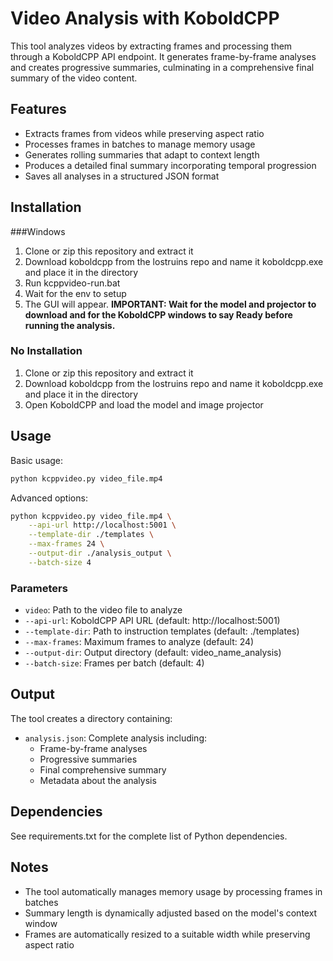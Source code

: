 # Video Analysis with KoboldCPP

This tool analyzes videos by extracting frames and processing them through a KoboldCPP API endpoint. It generates frame-by-frame analyses and creates progressive summaries, culminating in a comprehensive final summary of the video content.

## Features

- Extracts frames from videos while preserving aspect ratio
- Processes frames in batches to manage memory usage
- Generates rolling summaries that adapt to context length
- Produces a detailed final summary incorporating temporal progression
- Saves all analyses in a structured JSON format

## Installation

###Windows

1. Clone or zip this repository and extract it
2. Download koboldcpp from the lostruins repo and name it koboldcpp.exe and place it in the directory
3. Run kcppvideo-run.bat
4. Wait for the env to setup
5. The GUI will appear. **IMPORTANT: Wait for the model and projector to download and for the KoboldCPP windows to say Ready before running the analysis.**

### No Installation

1. Clone or zip this repository and extract it
2. Download koboldcpp from the lostruins repo and name it koboldcpp.exe and place it in the directory
3. Open KoboldCPP and load the model and image projector

## Usage

Basic usage:
```bash
python kcppvideo.py video_file.mp4
```

Advanced options:
```bash
python kcppvideo.py video_file.mp4 \
    --api-url http://localhost:5001 \
    --template-dir ./templates \
    --max-frames 24 \
    --output-dir ./analysis_output \
    --batch-size 4
```

### Parameters

- `video`: Path to the video file to analyze
- `--api-url`: KoboldCPP API URL (default: http://localhost:5001)
- `--template-dir`: Path to instruction templates (default: ./templates)
- `--max-frames`: Maximum frames to analyze (default: 24)
- `--output-dir`: Output directory (default: video_name_analysis)
- `--batch-size`: Frames per batch (default: 4)

## Output

The tool creates a directory containing:
- `analysis.json`: Complete analysis including:
  - Frame-by-frame analyses
  - Progressive summaries
  - Final comprehensive summary
  - Metadata about the analysis

## Dependencies

See requirements.txt for the complete list of Python dependencies.

## Notes

- The tool automatically manages memory usage by processing frames in batches
- Summary length is dynamically adjusted based on the model's context window
- Frames are automatically resized to a suitable width while preserving aspect ratio